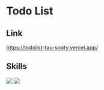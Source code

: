 # Todo List

## Link

https://todolist-tau-sooty.vercel.app/


## Skills

<img src="https://img.shields.io/badge/Next.js-000000?style=flat-square&logo=Next.js&logoColor=white"/> <img src="https://img.shields.io/badge/LocalStorage-51BB7B?style=flat-square&logo=Local&logoColor=white"/>
